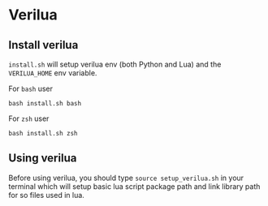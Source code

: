 # Verilua
## Install verilua
`install.sh` will setup verilua env (both Python and Lua) and the `VERILUA_HOME` env variable.

For `bash` user
```
bash install.sh bash
```
For `zsh` user
```
bash install.sh zsh
```

## Using verilua
Before using verilua, you should type `source setup_verilua.sh` in your terminal which will setup basic lua script package path and link library path for so files used in lua.